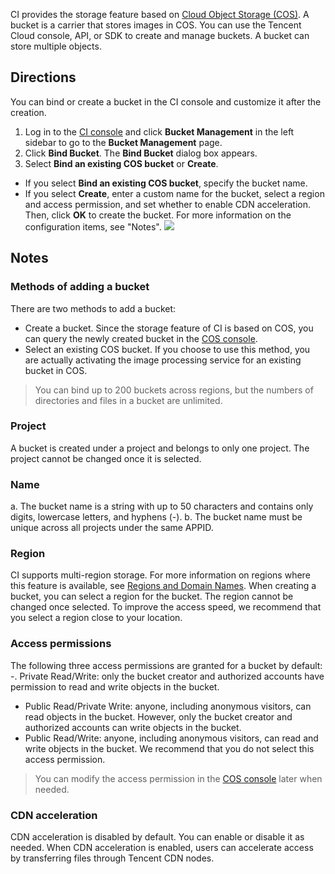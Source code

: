 CI provides the storage feature based on [Cloud Object Storage (COS)](https://intl.cloud.tencent.com/document/product/436). A bucket is a carrier that stores images in COS. You can use the Tencent Cloud console, API, or SDK to create and manage buckets. A bucket can store multiple objects.


## Directions

You can bind or create a bucket in the CI console and customize it after the creation.
1. Log in to the [CI console](https://console.cloud.tencent.com/ci/index) and click **Bucket Management** in the left sidebar to go to the **Bucket Management** page.
2. Click **Bind Bucket**. The **Bind Bucket** dialog box appears.
2. Select **Bind an existing COS bucket** or **Create**.
 - If you select **Bind an existing COS bucket**, specify the bucket name.
 - If you select **Create**, enter a custom name for the bucket, select a region and access permission, and set whether to enable CDN acceleration. Then, click **OK** to create the bucket. For more information on the configuration items, see "Notes".
![](https://main.qcloudimg.com/raw/16d7ddb899019e6f17c7f179dc614903.png)

## Notes
### Methods of adding a bucket
There are two methods to add a bucket:
- Create a bucket. Since the storage feature of CI is based on COS, you can query the newly created bucket in the [COS console](https://console.cloud.tencent.com/cos4/index).
- Select an existing COS bucket. If you choose to use this method, you are actually activating the image processing service for an existing bucket in COS.

> You can bind up to 200 buckets across regions, but the numbers of directories and files in a bucket are unlimited.


### Project
A bucket is created under a project and belongs to only one project. The project cannot be changed once it is selected.

### Name
a. The bucket name is a string with up to 50 characters and contains only digits, lowercase letters, and hyphens (-).
b. The bucket name must be unique across all projects under the same APPID.

### Region

CI supports multi-region storage. For more information on regions where this feature is available, see [Regions and Domain Names](https://intl.cloud.tencent.com/document/product/1045/33423). When creating a bucket, you can select a region for the bucket. The region cannot be changed once selected. To improve the access speed, we recommend that you select a region close to your location.



### Access permissions
The following three access permissions are granted for a bucket by default:
-. Private Read/Write: only the bucket creator and authorized accounts have permission to read and write objects in the bucket.
- Public Read/Private Write: anyone, including anonymous visitors, can read objects in the bucket. However, only the bucket creator and authorized accounts can write objects in the bucket.
- Public Read/Write: anyone, including anonymous visitors, can read and write objects in the bucket. We recommend that you do not select this access permission.

> You can modify the access permission in the [COS console](https://console.cloud.tencent.com/cos5) later when needed.

### CDN acceleration
CDN acceleration is disabled by default. You can enable or disable it as needed. When CDN acceleration is enabled, users can accelerate access by transferring files through Tencent CDN nodes.
